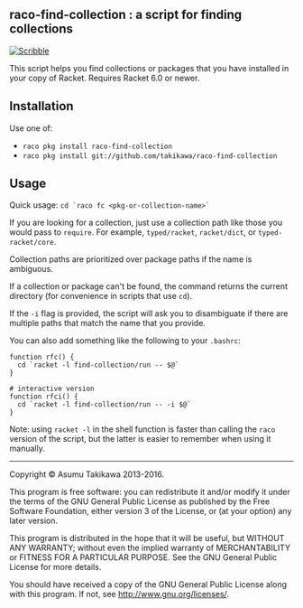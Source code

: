 raco-find-collection : a script for finding collections
-------------------------------------------------------

[![Scribble](https://img.shields.io/badge/Docs-Scribble-blue.svg)](http://docs.racket-lang.org/raco-fc/index.html)

This script helps you find collections or packages that
you have installed in your copy of Racket.
Requires Racket 6.0 or newer.

Installation
------------

Use one of:

  * `raco pkg install raco-find-collection`
  * `raco pkg install git://github.com/takikawa/raco-find-collection`

Usage
-----

Quick usage: `` cd `raco fc <pkg-or-collection-name>` ``

If you are looking for a collection, just use a collection path like
those you would pass to `require`. For example, `typed/racket`, `racket/dict`, or
`typed-racket/core`.

Collection paths are prioritized over package paths if the name
is ambiguous.

If a collection or package can't be found, the command returns the
current directory (for convenience in scripts that use `cd`).

If the `-i` flag is provided, the script will ask you to disambiguate
if there are multiple paths that match the name that you provide.

You can also add something like the following to your `.bashrc`:

````
function rfc() {
  cd `racket -l find-collection/run -- $@`
}

# interactive version
function rfci() {
  cd `racket -l find-collection/run -- -i $@`
}
````

Note: using `racket -l` in the shell function is faster than calling
the `raco` version of the script, but the latter is easier to
remember when using it manually.

---

Copyright © Asumu Takikawa 2013-2016.

This program is free software: you can redistribute it and/or modify
it under the terms of the GNU General Public License as published by
the Free Software Foundation, either version 3 of the License, or
(at your option) any later version.

This program is distributed in the hope that it will be useful,
but WITHOUT ANY WARRANTY; without even the implied warranty of
MERCHANTABILITY or FITNESS FOR A PARTICULAR PURPOSE.  See the
GNU General Public License for more details.

You should have received a copy of the GNU General Public License
along with this program.  If not, see <http://www.gnu.org/licenses/>.
